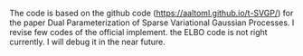 The code is based on the github code (https://aaltoml.github.io/t-SVGP/) for the 
paper Dual Parameterization of Sparse Variational Gaussian Processes. I revise 
few codes of the official implement. the ELBO code is not right currently. I will debug it in the near future. 




